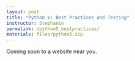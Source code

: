 ```yaml
---
layout: post
title: "Python V: Best Practices and Testing"
instructor: Stephanie
permalink: /python5_bestpractices/
materials: files/python5.zip
---
```


Coming soon to a website near you.